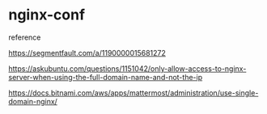 # nginx-conf

reference

https://segmentfault.com/a/1190000015681272

https://askubuntu.com/questions/1151042/only-allow-access-to-nginx-server-when-using-the-full-domain-name-and-not-the-ip

https://docs.bitnami.com/aws/apps/mattermost/administration/use-single-domain-nginx/